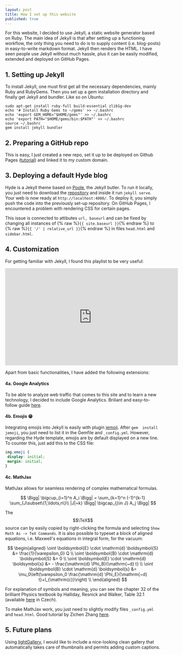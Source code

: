 ```yaml
---
layout: post
title: How I set up this website
published: true
---
```


For this website, I decided to use Jekyll, a static website generator based on Ruby. The main idea of Jekyll is that after setting up a functioning workflow, the only thing you need to do is to supply content (i.e. blog-posts) in easy-to-write markdown format. Jekyll then renders the HTML. I have seen people use Jekyll without much hassle, plus it can be easily  modified, extended and deployed on GitHub Pages.

## 1. Setting up Jekyll

To install Jekyll, one must first get all the necessary dependencies, mainly Ruby and RubyGems. Then you set up a gem installation directory and finally get Jekyll and bundler. Like so on Ubuntu:

```
sudo apt-get install ruby-full build-essential zlib1g-dev
echo '# Install Ruby Gems to ~/gems' >> ~/.bashrc
echo 'export GEM_HOME="$HOME/gems"' >> ~/.bashrc
echo 'export PATH="$HOME/gems/bin:$PATH"' >> ~/.bashrc
source ~/.bashrc
gem install jekyll bundler
```

## 2. Preparing a GitHub repo

This is easy, I just created a new repo, set it up to be deployed on Github Pages ([tutorial](https://docs.github.com/en/pages/quickstart)) and linked it to my custom domain.

## 3. Deploying a default Hyde blog

Hyde is a Jekyll theme based on [Poole](https://getpoole.com/), the Jekyll butler. To run it locally, you just need to download the [repository](https://github.com/poole/hyde) and inside it run `jekyll serve`. Your web is now ready at `http://localhost:4000/`. To deploy it, you simply push the code into the previously set-up repository. On GitHub Pages, I encountered a problem with rendering CSS for certain pages.

This issue is connected to attibutes `url, baseurl` and can be fixed by changing all instances of {% raw %}`{{ site.baseurl }}`{% endraw %} to {% raw %}`{{ '/' | relative_url }}`{% endraw %} in files `head.html` and `sidebar.html`.

## 4. Customization

For getting familiar with Jekyll, I found this playlist to be very useful:

<iframe width="560" height="315" src="https://www.youtube.com/embed/watch?v=T1itpPvFWHI&list=PLLAZ4kZ9dFpOPV5C5Ay0pHaa0RJFhcmcB&pp=iAQB" frameborder="0" allow="autoplay; encrypted-media" allowfullscreen></iframe>


Apart from basic functionalities, I have added the following extensions:

#### 4a. Google Analytics

To be able to analyze web traffic that comes to this site and to learn a new technology, I decided to include Google Analytics. Briliant and easy-to-follow guide [here](https://michaelsoolee.com/google-analytics-jekyll/).

#### 4b. Emojis :grin:

Integrating emojis into Jekyll is easily with plugin [jemoji](https://github.com/jekyll/jemoji). After `gem  install jemoji`, you just need to list it in the Gemfile and `_config.yml`. However, regarding the Hyde template, emojis are by default displayed on a new line. To counter this, just add this to the CSS file:


   ```css 
img.emoji {
    display: initial;
    margin: initial;
}
   ```

#### 4c. MathJax

MathJax allows for seamless rendering of complex mathematical formulas.

$$
    \Bigg| \bigcup_{i=1}^n A_i \Bigg| = \sum_{k=1}^n (-1)^{k-1} \sum_{J\subset\{1,\ldots,n\}\\ |J|=k} \Bigg| \bigcap_{j\in J} A_j \Bigg|
$$

The $$\TeX$$ source can by easily copied by right-clicking the formula and selecting `Show Math As -> TeX Commands`. It is also possible to typeset a block of aligned equations, i.e. Maxwell's equations in integral form, for the vacuum:

$$
\begin{aligned}
    \oint \boldsymbol{E} \cdot \mathrm{d} \boldsymbol{S} &=   \frac{1}{\varepsilon_0} Q \\
    \oint \boldsymbol{B} \cdot \mathrm{d} \boldsymbol{S} &=   0 \\
    \oint \boldsymbol{E} \cdot \mathrm{d} \boldsymbol{s} &= - \frac{\mathrm{d} \Phi_B}{\mathrm{~d} t} \\
    \oint \boldsymbol{B} \cdot \mathrm{d} \boldsymbol{s} &=   \mu_0\left(\varepsilon_0 \frac{\mathrm{d} \Phi_E}{\mathrm{~d} t}+I_{\mathrm{c}}\right) \\
\end{aligned}
$$

For explanation of symbols and meaning, you can see the chapter 32 of the brilliant Physics textbook by Halliday, Resnick and Walker, Table 32.1 (available [here](https://github.com/citruslee/Studijne-materialy-FIIT/blob/master/2._Semester/Fyzika/Skripta/Halliday%2C-Resnick%2C-Walker---Fyzika/Halliday%2C_Resnick%2C_Walker_-_Fyzika/Kap_32.pdf) in Czech).

To make MathJax work, you just need to slightly modify files `_config.yml` and `head.html`. Good tutorial by Zichen Zhang [here](http://webdocs.cs.ualberta.ca/~zichen2/blog/coding/setup/2019/02/17/how-to-add-mathjax-support-to-jekyll.html).

## 5. Future plans

Using [lightGallery](https://www.lightgalleryjs.com/), I would like to include a nice-looking clean gallery that automatically takes care of thumbnails and permits adding custom captions.